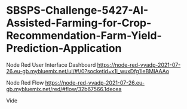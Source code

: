 # SBSPS-Challenge-5427-AI-Assisted-Farming-for-Crop-Recommendation-Farm-Yield-Prediction-Application


Node Red User Interface Dashboard https://node-red-vvadp-2021-07-26.eu-gb.mybluemix.net/ui/#!/0?socketid=x1l_wuxDfg1IeBMlAAAo


Node Red Flow https://node-red-vvadp-2021-07-26.eu-gb.mybluemix.net/red/#flow/32b67566.1decea

Vide 
